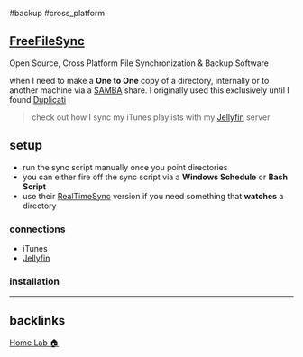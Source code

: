 #backup #cross_platform
## [FreeFileSync](https://freefilesync.org/)
Open Source, Cross Platform File Synchronization & Backup Software

when I need to make a **One to One** copy of a directory, internally or to another machine via a [SAMBA](SAMBA.md) share. I originally used this exclusively until I found [Duplicati](Duplicati.md)

> check out how I sync my iTunes playlists with my [Jellyfin](Jellyfin.md) server

## setup
- run the sync script manually once you point directories
- you can either fire off the sync script via a **Windows Schedule** or **Bash Script** 
- use their [RealTimeSync](https://freefilesync.org/manual.php?topic=realtimesync) version if you need something that **watches** a directory 

### connections
- iTunes
- [Jellyfin](Jellyfin.md)

### installation

---
## backlinks
[Home Lab 🏠](Home%20Lab%20🏠.md)